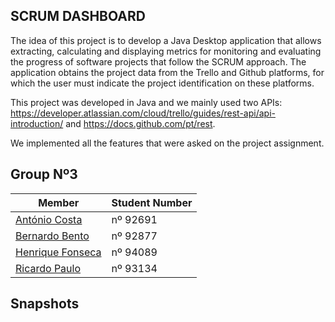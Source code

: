 ## SCRUM DASHBOARD

The idea of this project is to develop a Java Desktop application that allows extracting, calculating and displaying metrics for monitoring and evaluating the progress of software projects that follow the SCRUM approach.
The application obtains the project data from the Trello and Github platforms, for which the user must indicate the project identification on these platforms. 

This project was developed in Java and we mainly used two APIs: https://developer.atlassian.com/cloud/trello/guides/rest-api/api-introduction/ and https://docs.github.com/pt/rest.

We implemented all the features that were asked on the project assignment.

## Group Nº3

| Member | Student Number |
|---	|--- |
|[António Costa](https://github.com/appca1-iscte) |nº 92691 |
|[Bernardo Bento](https://github.com/Bernardo-Bento) |nº 92877 |
|[Henrique Fonseca](https://github.com/henrique-efonseca) |nº 94089 |
|[Ricardo Paulo](https://github.com/pauletasm) |nº 93134 |

## Snapshots

